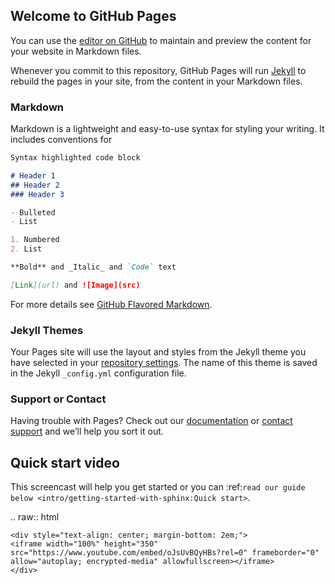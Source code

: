 ## Welcome to GitHub Pages

You can use the [editor on GitHub](https://github.com/arbitrarybeaver/tips/edit/master/README.md) to maintain and preview the content for your website in Markdown files.

Whenever you commit to this repository, GitHub Pages will run [Jekyll](https://jekyllrb.com/) to rebuild the pages in your site, from the content in your Markdown files.

### Markdown

Markdown is a lightweight and easy-to-use syntax for styling your writing. It includes conventions for

```markdown
Syntax highlighted code block

# Header 1
## Header 2
### Header 3

- Bulleted
- List

1. Numbered
2. List

**Bold** and _Italic_ and `Code` text

[Link](url) and ![Image](src)
```

For more details see [GitHub Flavored Markdown](https://guides.github.com/features/mastering-markdown/).

### Jekyll Themes

Your Pages site will use the layout and styles from the Jekyll theme you have selected in your [repository settings](https://github.com/arbitrarybeaver/tips/settings). The name of this theme is saved in the Jekyll `_config.yml` configuration file.

### Support or Contact

Having trouble with Pages? Check out our [documentation](https://help.github.com/categories/github-pages-basics/) or [contact support](https://github.com/contact) and we’ll help you sort it out.

Quick start video
-----------------

This screencast will help you get started or you can
:ref:`read our guide below <intro/getting-started-with-sphinx:Quick start>`.

.. raw:: html

    <div style="text-align: center; margin-bottom: 2em;">
    <iframe width="100%" height="350" src="https://www.youtube.com/embed/oJsUvBQyHBs?rel=0" frameborder="0" allow="autoplay; encrypted-media" allowfullscreen></iframe>
    </div>

